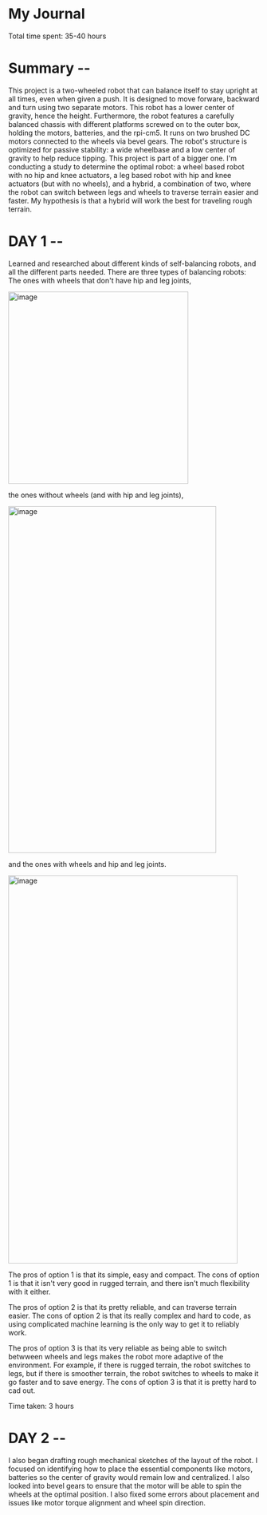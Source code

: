 # My Journal

Total time spent: 35-40 hours

# Summary --
This project is a two-wheeled robot that can balance itself to stay upright at all times, even when given a push. It is designed to move forware, backward and turn using two separate motors. This robot has a lower center of gravity, hence the height. Furthermore, the robot features a carefully balanced chassis with different platforms screwed on to the outer box, holding the motors, batteries, and the rpi-cm5. It runs on two brushed DC motors connected to the wheels via bevel gears. The robot's structure is optimized for passive stability: a wide wheelbase and a low center of gravity to help reduce tipping. This project is part of a bigger one. I'm conducting a study to determine the optimal robot: a wheel based robot with no hip and knee actuators, a leg based robot with hip and knee actuators (but with no wheels), and a hybrid, a combination of two, where the robot can switch between legs and wheels to traverse terrain easier and faster. My hypothesis is that a hybrid will work the best for traveling rough terrain.



# DAY 1 --

Learned and researched about different kinds of self-balancing robots, and all the different parts needed. There are three types of balancing robots: 
The ones with wheels that don't have hip and leg joints,

<img width="361" height="385" alt="image" src="https://github.com/user-attachments/assets/f753c927-a561-46b8-9e05-aa2c3dfcc75a" />

the ones without wheels (and with hip and leg joints),

<img width="417" height="695" alt="image" src="https://github.com/user-attachments/assets/cf9a0691-b76c-4c4f-afc7-90de72db3e43" />

and the ones with wheels and hip and leg joints.

<img width="460" height="778" alt="image" src="https://github.com/user-attachments/assets/1e1414b7-0b80-43da-a7fb-6205c8f3be3e" />

The pros of option 1 is that its simple, easy and compact.
The cons of option 1 is that it isn't very good in rugged terrain, and there isn't much flexibility with it either.

The pros of option 2 is that its pretty reliable, and can traverse terrain easier.
The cons of option 2 is that its really complex and hard to code, as using complicated machine learning is the only way to get it to reliably work.

The pros of option 3 is that its very reliable as being able to switch betwween wheels and legs makes the robot more adaptive of the environment. For example, if there is rugged terrain, the robot switches to legs, but if there is smoother terrain, the robot switches to wheels to make it go faster and to save energy.
The cons of option 3 is that it is pretty hard to cad out.

Time taken: 3 hours

# DAY 2 --

I also began drafting rough mechanical sketches of the layout of the robot. I focused on identifying how to place the essential components like motors, batteries so the center of gravity would remain low and centralized. I also looked into bevel gears to ensure that the motor will be able to spin the wheels at the optimal position. I also fixed some errors about placement and issues like motor torque alignment and wheel spin direction.









